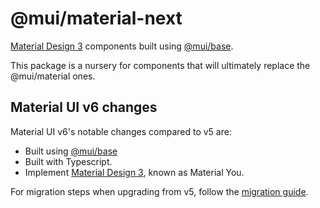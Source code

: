 # @mui/material-next

[Material Design 3](https://m3.material.io/) components built using [@mui/base](https://mui.com/base-ui/getting-started/overview/).

This package is a nursery for components that will ultimately replace the @mui/material ones.

## Material UI v6 changes

Material UI v6's notable changes compared to v5 are:

- Built using [@mui/base](https://mui.com/base-ui/getting-started/overview/)
- Built with Typescript.
- Implement [Material Design 3](https://m3.material.io/), known as Material You.

For migration steps when upgrading from v5, follow the [migration guide](/packages/mui-material-next/migration.md).
